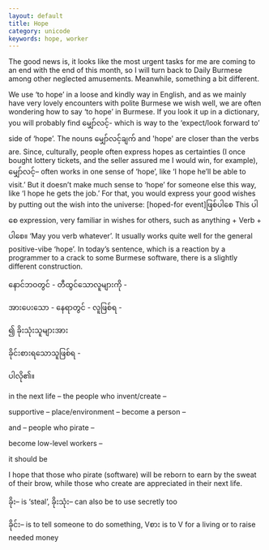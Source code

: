 ```yaml
---
layout: default
title: Hope
category: unicode
keywords: hope, worker
---
```


<p>The good news is, it looks like the most urgent tasks for me are coming to an end with the end of this month, so I will turn back to Daily Burmese among other neglected amusements. Meanwhile, something a bit different.</p>
<p>We use ‘to hope’ in a loose and kindly way in English, and as we mainly have very lovely encounters with polite Burmese we wish well, we are often wondering how to say ‘to hope’ in Burmese. If you look it up in a dictionary, you will probably find <span class='mm3'>မျှော်လင့်</span>- which is way to the ‘expect/look forward to’ side of ‘hope’. The nouns <span class='mm3'>မျှော်လင့်ချက်</span> and 'hope' are closer than the verbs are. Since, culturally, people often express hopes as certainties (I once bought lottery tickets, and the seller assured me I would win, for example), <span class='mm3'>မျှော်လင့်</span>– often works in one sense of ‘hope’, like ‘I hope he’ll be able to visit.’ But it doesn’t make much sense to ‘hope’ for someone else this way, like ‘I hope he gets the job.’ For that, you would express your good wishes by putting out the wish into the universe: [hoped-for event]<span class='mm3'>ဖြစ်ပါစေ</span> This <span class='mm3'>ပါစေ</span> expression, very familiar in wishes for others, such as anything + Verb + <span class='mm3'>ပါစေ။</span> ‘May you verb whatever’. It usually works quite well for the general positive-vibe ‘hope’. In today’s sentence, which is a reaction by a programmer to a crack to some Burmese software, there is a slightly different construction.</p>
<p><span class='mm3'>နောင်ဘဝတွင်</span> - <span class='mm3'>တီထွင်သောလူများကို</span> -</p>
<p><span class='mm3'>အားပေးသော</span> - <span class='mm3'>နေရာတွင်</span> - <span class='mm3'>လူဖြစ်ရ</span> -</p>
<p><span class='mm3'>၍ ခိုးသုံးသူများအား</span></p>
<p><span class='mm3'>ခိုင်းစားရသောသူဖြစ်ရ</span> -</p>
<p><span class='mm3'>ပါလို၏။</span></p>

<p>in the next life – the people who invent/create –</p>
<p>supportive – place/environment – become a person –</p>
<p>and – people who pirate –</p>
<p>become low-level workers –</p>
<p>it should be</p>
<p>I hope that those who pirate (software) will be reborn to earn by the sweat of their brow, while those who create are appreciated in their next life.</p>

<p><span class='mm3'>ခိုး</span>– is ‘steal’, <span class='mm3'>ခိုးသုံး</span>– can also be to use secretly too</p>
<p><span class='mm3'>ခိုင်း</span>– is to tell someone to do something, V<span class='mm3'>စား</span> is to V for a living or to raise needed money</p>
